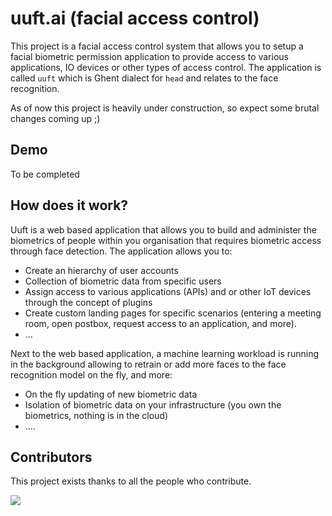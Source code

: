# uuft.ai (facial access control)

This project is a facial access control system that allows you to setup a facial biometric permission application to provide access to various applications, IO devices or other types of access control.
The application is called `uuft` which is Ghent dialect for `head` and relates to the face recognition.

As of now this project is heavily under construction, so expect some brutal changes coming up ;)

## Demo

To be completed

## How does it work?

Uuft is a web based application that allows you to build and administer the biometrics of people within you organisation that requires biometric access through face detection. The application allows you to:
- Create an hierarchy of user accounts
- Collection of biometric data from specific users
- Assign access to various applications (APIs) and or other IoT devices through the concept of plugins
- Create custom landing pages for specific scenarios (entering a meeting room, open postbox, request access to an application, and more).
- ...

Next to the web based application, a machine learning workload is running in the background allowing to retrain or add more faces to the face recognition model on the fly, and more:
- On the fly updating of new biometric data
- Isolation of biometric data on your infrastructure (you own the biometrics, nothing is in the cloud)
- ....

## Contributors

This project exists thanks to all the people who contribute.

<a href="https://github.com/uug-ai/facial-access-control/graphs/contributors">
  <img src="https://contrib.rocks/image?repo=uug-ai/facial-access-control" />
</a>
